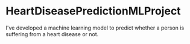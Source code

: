 # HeartDiseasePredictionMLProject
I've developed a machine learning model to predict whether a person is suffering from a heart disease or not.
